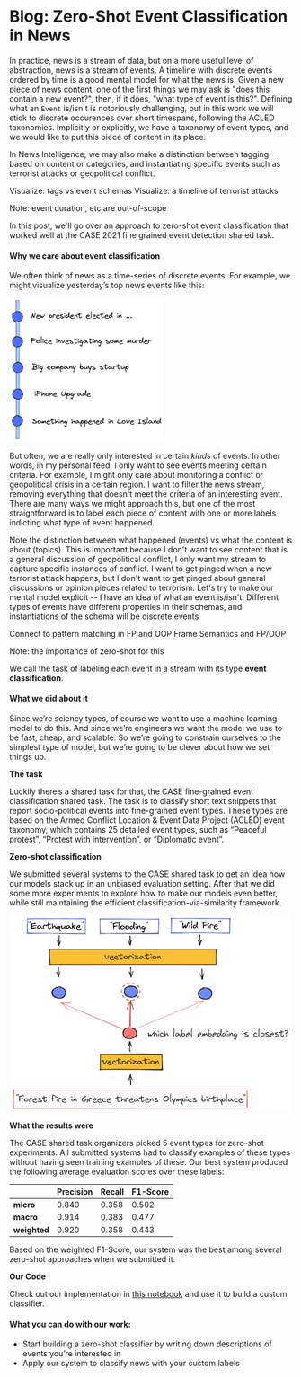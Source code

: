 # Blog: Zero-Shot Event Classification in News

In practice, news is a stream of data, but on a more useful level of abstraction, news is a stream of events. A timeline with discrete events ordered by time is a  good mental model for what the news is. Given a new piece of news content, one of the first things we may ask is "does this contain a new event?", then, if it does, "what type of event is this?". Defining what an `Event` is/isn't is notoriously challenging, but in this work we will stick to discrete occurences over short timespans, following the ACLED taxonomies. Implicitly or explicitly, we have a taxonomy of event types, and we would like to put this piece of content in its place.

In News Intelligence, we may also make a distinction between tagging based on content or categories, and instantiating specific events such as terrorist attacks or geopolitical conflict. 

Visualize: tags vs event schemas
Visualize: a timeline of terrorist attacks 

Note: event duration, etc are out-of-scope

In this post, we'll go over an approach to zero-shot event classification that worked well at the CASE 2021 fine grained event detection shared task. 


#### Why we care about event classification

We often think of news as a time-series of discrete events. For example, we might visualize yesterday’s top news events like this:

<img src="../diagrams/news-events.png" alt="drawing" width="275"/>

But often, we are really only interested in certain _kinds_ of events. In other words, in my personal feed, I only want to see events meeting certain criteria. For example, I might only care about monitoring a conflict or geopolitical crisis in a certain region. I want to filter the news stream, removing everything that doesn't meet the criteria of an interesting event. There are many ways we might approach this, but one of the most straightforward is to label each piece of content with one or more labels indicting what type of event happened.

Note the distinction between what happened (events) vs what the content is about (topics). This is important because I don't want to see content that is a general discussion of geopolitical conflict, I only want my stream to capture specific instances of conflict. I want to get pinged when a new terrorist attack happens, but I don't want to get pinged about general discussions or opinion pieces related to terrorism. Let's try to make our mental model explicit -- I have an idea of what an event is/isn't. Different types of events have different properties in their schemas, and instantiations of the schema will be discrete events

Connect to pattern matching in FP and OOP
Frame Semantics and FP/OOP

Note: the importance of zero-shot for this

We call the task of labeling each event in a stream with its type **event classification**.

#### What we did about it

Since we’re sciency types, of course we want to use a machine learning model to do this. And since we’re engineers we want the model we use to be fast, cheap, and scalable. So we’re going to constrain ourselves to the simplest type of model, but we’re going to be clever about how we set things up.

**The task**

Luckily there’s a shared task for that, the CASE fine-grained event classification shared task. The task is to classify short text snippets that report socio-political events into fine-grained event types. These types are based on the Armed Conflict Location & Event Data Project (ACLED) event taxonomy, which contains 25 detailed event types, such as “Peaceful protest”, “Protest with intervention”, or “Diplomatic event”.

**Zero-shot classification**

We submitted several systems to the CASE shared task to get an idea how our models stack up in an unbiased evaluation setting. After that we did some more experiments to explore how to make our models even better, while still maintaining the efficient classification-via-similarity framework.

<div style="text-align:center"><img src="../diagrams/zero-shot-baseline.png" alt="drawing" width="500"/></div>

**What the results were**

The CASE shared task organizers picked 5 event types for zero-shot experiments. All submitted systems had to classify examples of these types without having seen training examples of these. Our best system produced the following average evaluation scores over these labels:

|          | Precision | Recall | F1-Score |
|----------|-----------|--------|-----------|
| **micro**    | 0.840     | 0.358  | 0.502     |
| **macro**    | 0.914     | 0.383  | 0.477     |
| **weighted** | 0.920     | 0.358  | 0.443     |

Based on the weighted F1-Score, our system was the best among several zero-shot approaches when we submitted it.

**Our Code**

Check out our implementation in [this notebook](../notebooks/SentenceTransformers-ZeroShot-Baseline.ipynb) and use it to build a custom classifier.

#### What you can do with our work:

* Start building a zero-shot classifier by writing down descriptions of events you’re interested in
* Apply our system to classify news with your custom labels
